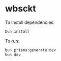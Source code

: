 # wbsckt

To install dependencies:

```bash
bun install
```

To run:

```bash
bun prisma:generate:dev
bun dev
```
